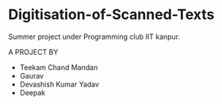 Digitisation-of-Scanned-Texts
=============================

Summer project under Programming club IIT kanpur.

A PROJECT BY 
* Teekam Chand Mandan 
* Gaurav
* Devashish Kumar Yadav
* Deepak
